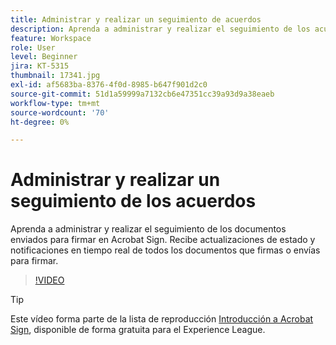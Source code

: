 ```yaml
---
title: Administrar y realizar un seguimiento de acuerdos
description: Aprenda a administrar y realizar el seguimiento de los acuerdos enviados para firmar en Acrobat Sign
feature: Workspace
role: User
level: Beginner
jira: KT-5315
thumbnail: 17341.jpg
exl-id: af5683ba-8376-4f0d-8985-b647f901d2c0
source-git-commit: 51d1a59999a7132cb6e47351cc39a93d9a38eaeb
workflow-type: tm+mt
source-wordcount: '70'
ht-degree: 0%

---
```


# Administrar y realizar un seguimiento de los acuerdos

Aprenda a administrar y realizar el seguimiento de los documentos enviados para firmar en Acrobat Sign. Recibe actualizaciones de estado y notificaciones en tiempo real de todos los documentos que firmas o envías para firmar.

>[!VIDEO](https://video.tv.adobe.com/v/347131?quality=12&learn=on&hidetitle=true&captions=spa)

>[!TIP]
>
>Este vídeo forma parte de la lista de reproducción [Introducción a Acrobat Sign](https://experienceleague.adobe.com/es/playlists/acrobat-sign-get-started-business-users), disponible de forma gratuita para el Experience League.
